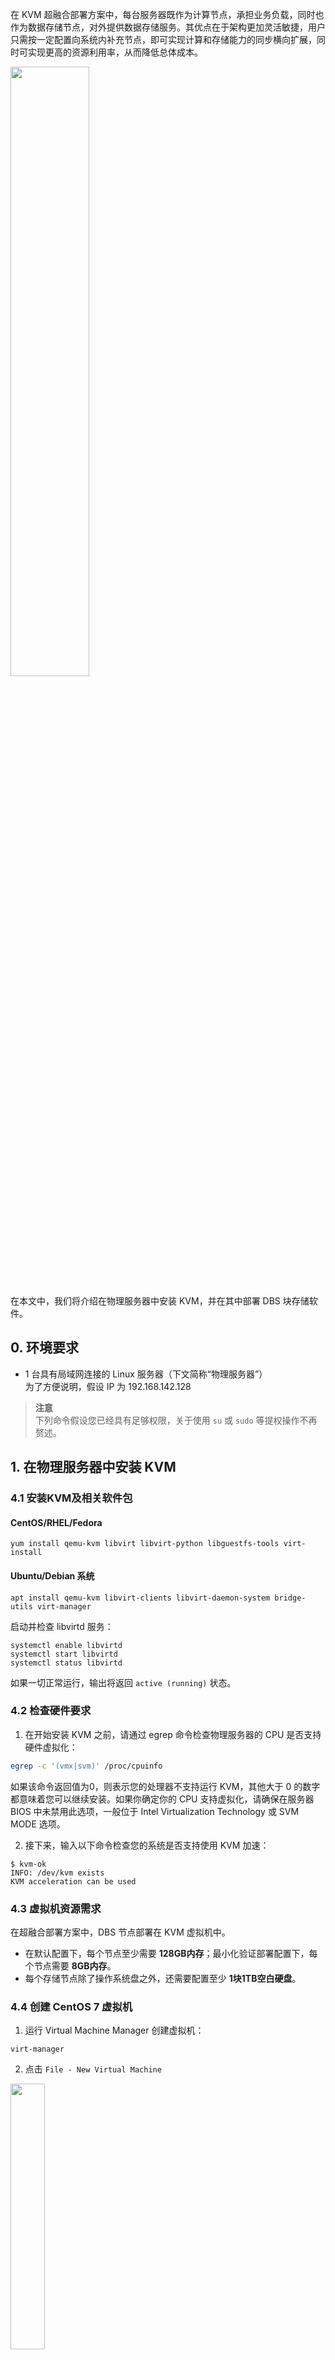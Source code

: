 在 KVM 超融合部署方案中，每台服务器既作为计算节点，承担业务负载，同时也作为数据存储节点，对外提供数据存储服务。其优点在于架构更加灵活敏捷，用户只需按一定配置向系统内补充节点，即可实现计算和存储能力的同步横向扩展，同时可实现更高的资源利用率，从而降低总体成本。

<img src="https://zdbs.io/vitualization/media/hci1.png" width="50%" />

在本文中，我们将介绍在物理服务器中安装 KVM，并在其中部署 DBS 块存储软件。

## 0. 环境要求
- 1 台具有局域网连接的 Linux 服务器（下文简称“物理服务器”）  
为了方便说明，假设 IP 为 192.168.142.128

>**注意**  
下列命令假设您已经具有足够权限，关于使用 `su` 或 `sudo` 等提权操作不再赘述。

## 1. 在物理服务器中安装 KVM
### 4.1 安装KVM及相关软件包

#### CentOS/RHEL/Fedora
```
yum install qemu-kvm libvirt libvirt-python libguestfs-tools virt-install
```

#### Ubuntu/Debian 系统
```
apt install qemu-kvm libvirt-clients libvirt-daemon-system bridge-utils virt-manager
```

启动并检查 libvirtd 服务：
```
systemctl enable libvirtd
systemctl start libvirtd
systemctl status libvirtd
```
如果一切正常运行，输出将返回 `active (running)` 状态。

### 4.2 检查硬件要求
1. 在开始安装 KVM 之前，请通过 egrep 命令检查物理服务器的 CPU 是否支持硬件虚拟化：
```bash
egrep -c '(vmx|svm)' /proc/cpuinfo
```
如果该命令返回值为0，则表示您的处理器不支持运行 KVM，其他大于 0 的数字都意味着您可以继续安装。如果你确定你的 CPU 支持虚拟化，请确保在服务器 BIOS 中未禁用此选项，一般位于 Intel Virtualization Technology 或 SVM MODE 选项。

2. 接下来，输入以下命令检查您的系统是否支持使用 KVM 加速：
```
$ kvm-ok
INFO: /dev/kvm exists
KVM acceleration can be used
```

### 4.3 虚拟机资源需求

在超融合部署方案中，DBS 节点部署在 KVM 虚拟机中。

- 在默认配置下，每个节点至少需要 **128GB内存**；最小化验证部署配置下，每个节点需要 **8GB内存**。
- 每个存储节点除了操作系统盘之外，还需要配置至少 **1块1TB空白硬盘**。

### 4.4 创建 CentOS 7 虚拟机 

1. 运行 Virtual Machine Manager 创建虚拟机：
```
virt-manager
```
2. 点击 `File - New Virtual Machine`

<img src="https://zdbs.io/vitualization/media/kvm01.png" width="33%" />

3. 在打开的对话框中，选择使用 ISO 镜像安装 VM 的选项。然后点击 `Forward`。

<img src="https://zdbs.io/vitualization/media/kvm02.png" width="33%" />
<img src="https://zdbs.io/vitualization/media/kvm03.png" width="33%" />

4. 输入希望分配给虚拟机的 RAM 数量和 CPU 数量，然后点击 `Forward`。

<img src="https://zdbs.io/vitualization/media/kvm04.png" width="33%" />

5. 输入希望分配给虚拟机的系统盘空间，然后点击 `Forward`。

<img src="https://zdbs.io/vitualization/media/kvm05.png" width="33%" />

6. 将所有物理服务器上的存储用磁盘透传分配给虚拟机。

7. 请为您的虚拟机指定名称，然后单击 `Finish` 以完成设置。

<img src="https://zdbs.io/vitualization/media/kvm09.png" width="33%" />

8. 虚拟机会自动启动，并提示您开始安装 ISO 文件中的操作系统。

<img src="https://zdbs.io/vitualization/media/kvm10.png" width="65%" />

## 2. 在虚拟机中安装 CentOS 7

参考 [安装操作系统](/docs/operatingsystem-zh.md)

## 3. 部署 ZettaStor DBS

在 CentOS 7 中部署 DBS 块存储软件，参考 [快速配置与部署](/INSTALL-zh.md)
